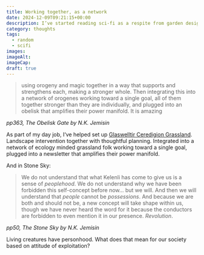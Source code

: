 ```yaml
---
title: Working together, as a network
date: 2024-12-09T09:21:15+00:00
description: I’ve started reading sci-fi as a respite from garden design work, and now The Obelisk Gate by N.K. Jemisin brings it back full circle
category: thoughts
tags:
  - random
  - scifi
images: 
imageAlt: 
imageCap: 
draft: true
---
```

> using orogeny and magic together in a way that supports and strengthens each, making a stronger whole. Then integrating this into a network of orogenes working toward a single goal, all of them together stronger than they are individually, and plugged into an obelisk that amplifies their power manifold. It is amazing

*pp363, The Obelisk Gate by N.K. Jemisin*

As part of my day job, I‘ve helped set up [Glaswelltir Ceredigion Grassland](https://glaswelltirceredigion.cymru/). Landscape intervention together with thoughtful planning. Integrated into a network of ecology minded grassland folk working toward a single goal, plugged into a newsletter that amplifies their power manifold.

And in Stone Sky:

> We do not understand that what Kelenli has come to give us is a sense of *peoplehood*. We do not understand why we have been forbidden this self-concept before now… but we will.
> And then we will understand that *people* cannot be *possessions*. And because we are both and should not be, a new concept will take shape within us, though we have never heard the word for it because the conductors are forbidden to even mention it in our presence. *Revolution*.

*pp50, The Stone Sky by N.K. Jemisin*

Living creatures have personhood. What does that mean for our society based on attitude of exploitation?